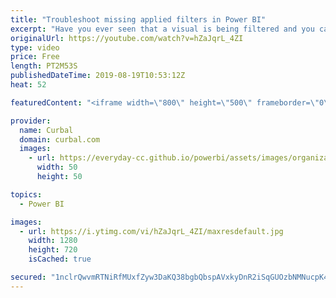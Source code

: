 ```yaml
---
title: "Troubleshoot missing applied filters in Power BI"
excerpt: "Have you ever seen that a visual is being filtered and you can't find where that filter is? Whether it has happened to you yet or not, make sure you check this video so you know how to fix it when if happens. #curbal #powerbi  Here you can download all the pbix files: https://curbal.com/donwload-center"
originalUrl: https://youtube.com/watch?v=hZaJqrL_4ZI
type: video
price: Free
length: PT2M53S
publishedDateTime: 2019-08-19T10:53:12Z
heat: 52

featuredContent: "<iframe width=\"800\" height=\"500\" frameborder=\"0\" src=\"https://www.youtube.com/embed/hZaJqrL_4ZI\" allow=\"accelerometer; autoplay; encrypted-media; gyroscope; picture-in-picture\" allowfullscreen></iframe>"

provider:
  name: Curbal
  domain: curbal.com
  images:
    - url: https://everyday-cc.github.io/powerbi/assets/images/organizations/curbal.com-50x50.jpg
      width: 50
      height: 50

topics:
  - Power BI

images:
  - url: https://i.ytimg.com/vi/hZaJqrL_4ZI/maxresdefault.jpg
    width: 1280
    height: 720
    isCached: true

secured: "1nclrQwvmRTNiRfMUxfZyw3DaKQ38bgbQbspAVxkyDnR2iSqGUOzbNMNucpK4tNdL2rFbVXQIvtDQ3W7C9kyrEXJAY1WSnfLxTajZ4R4Mfay/CeDw+nH2OJigldnNNyFu6SORA1o3CjnGrBReo8KTZmoHpqGdkWFQq0y0fu8xqJ3VZb67oVKg4HD0d4KNekeYqiRKFEcDp+cJ2LE1ZKHpGzTfJSM1xsIYT0QPeOirNJhqTyvPJc9DDAsUQwK5zt3gEynuoG2jMH+2szGtUDQlNN6rI6bIZjv3GeLQQWv2h5dGRvI37H3AI5vRkZtsisDQqmdRqdGxUEq+jmLH00YbMGuxzNhkZurJMQGJl0mkrsidWgvERZAGCG5DBhPxcmktSAIoXfh8H23NAh/rEY5vv5DyT4+Yfow/UlDS+QyXhc=;tvhcb90QC/IlYp8U01+UxA=="
---
```


